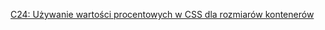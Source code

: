 [C24: Używanie wartości procentowych w CSS dla rozmiarów kontenerów](http://www.w3.org/TR/2016/NOTE-WCAG20-TECHS-20161007/C24)

